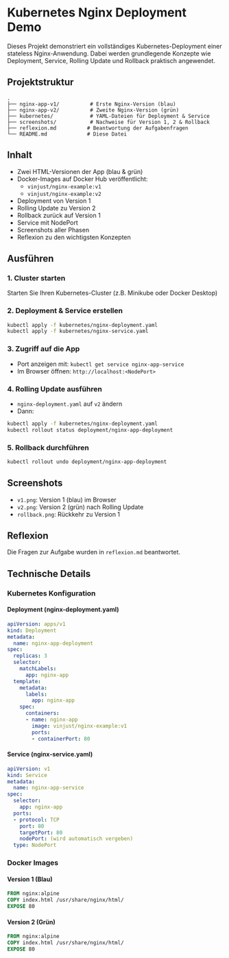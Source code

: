 # Kubernetes Nginx Deployment Demo

Dieses Projekt demonstriert ein vollständiges Kubernetes-Deployment einer stateless Nginx-Anwendung. Dabei werden grundlegende Konzepte wie Deployment, Service, Rolling Update und Rollback praktisch angewendet.

## Projektstruktur

```
.
├── nginx-app-v1/          # Erste Nginx-Version (blau)
├── nginx-app-v2/          # Zweite Nginx-Version (grün)
├── kubernetes/            # YAML-Dateien für Deployment & Service
├── screenshots/           # Nachweise für Version 1, 2 & Rollback
├── reflexion.md          # Beantwortung der Aufgabenfragen
└── README.md             # Diese Datei
```

## Inhalt

- Zwei HTML-Versionen der App (blau & grün)
- Docker-Images auf Docker Hub veröffentlicht:
  - `vinjust/nginx-example:v1`
  - `vinjust/nginx-example:v2`
- Deployment von Version 1
- Rolling Update zu Version 2
- Rollback zurück auf Version 1
- Service mit NodePort
- Screenshots aller Phasen
- Reflexion zu den wichtigsten Konzepten

## Ausführen

### 1. Cluster starten
Starten Sie Ihren Kubernetes-Cluster (z.B. Minikube oder Docker Desktop)

### 2. Deployment & Service erstellen
```bash
kubectl apply -f kubernetes/nginx-deployment.yaml
kubectl apply -f kubernetes/nginx-service.yaml
```

### 3. Zugriff auf die App
- Port anzeigen mit: `kubectl get service nginx-app-service`
- Im Browser öffnen: `http://localhost:<NodePort>`

### 4. Rolling Update ausführen
- `nginx-deployment.yaml` auf `v2` ändern
- Dann:
```bash
kubectl apply -f kubernetes/nginx-deployment.yaml
kubectl rollout status deployment/nginx-app-deployment
```

### 5. Rollback durchführen
```bash
kubectl rollout undo deployment/nginx-app-deployment
```

## Screenshots

- `v1.png`: Version 1 (blau) im Browser
- `v2.png`: Version 2 (grün) nach Rolling Update
- `rollback.png`: Rückkehr zu Version 1

## Reflexion

Die Fragen zur Aufgabe wurden in `reflexion.md` beantwortet.

## Technische Details

### Kubernetes Konfiguration

#### Deployment (nginx-deployment.yaml)
```yaml
apiVersion: apps/v1
kind: Deployment
metadata:
  name: nginx-app-deployment
spec:
  replicas: 3
  selector:
    matchLabels:
      app: nginx-app
  template:
    metadata:
      labels:
        app: nginx-app
    spec:
      containers:
      - name: nginx-app
        image: vinjust/nginx-example:v1
        ports:
        - containerPort: 80
```

#### Service (nginx-service.yaml)
```yaml
apiVersion: v1
kind: Service
metadata:
  name: nginx-app-service
spec:
  selector:
    app: nginx-app
  ports:
  - protocol: TCP
    port: 80
    targetPort: 80
    nodePort: (wird automatisch vergeben)
  type: NodePort
```

### Docker Images

#### Version 1 (Blau)
```dockerfile
FROM nginx:alpine
COPY index.html /usr/share/nginx/html/
EXPOSE 80
```

#### Version 2 (Grün)
```dockerfile
FROM nginx:alpine
COPY index.html /usr/share/nginx/html/
EXPOSE 80
```